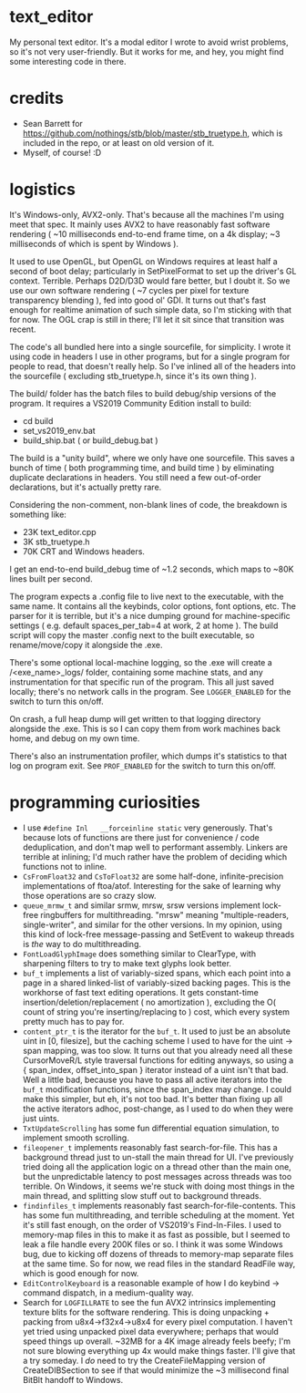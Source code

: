 # text_editor
My personal text editor. It's a modal editor I wrote to avoid wrist problems, so it's not very user-friendly.
But it works for me, and hey, you might find some interesting code in there.

# credits
* Sean Barrett for https://github.com/nothings/stb/blob/master/stb_truetype.h, which is included in the repo, or at least on old version of it.
* Myself, of course! :D

# logistics
It's Windows-only, AVX2-only. That's because all the machines I'm using meet that spec. 
It mainly uses AVX2 to have reasonably fast software rendering ( ~10 milliseconds end-to-end frame time, on a 4k display; ~3 milliseconds of which is spent by Windows ).

It used to use OpenGL, but OpenGL on Windows requires at least half a second of boot delay; particularly in SetPixelFormat to set up the driver's GL context. Terrible.
Perhaps D2D/D3D would fare better, but I doubt it.
So we use our own software rendering ( ~7 cycles per pixel for texture transparency blending ), fed into good ol' GDI. It turns out that's fast enough for realtime animation of such simple data, so I'm sticking with that for now. The OGL crap is still in there; I'll let it sit since that transition was recent.

The code's all bundled here into a single sourcefile, for simplicity. I wrote it using code in headers I use in other programs, but for a single program for people to read, that doesn't really help. So I've inlined all of the headers into the sourcefile ( excluding stb_truetype.h, since it's its own thing ).

The build/ folder has the batch files to build debug/ship versions of the program.
It requires a VS2019 Community Edition install to build:
* cd build
* set_vs2019_env.bat
* build_ship.bat ( or build_debug.bat )

The build is a "unity build", where we only have one sourcefile. This saves a bunch of time ( both programming time, and build time ) by eliminating duplicate declarations in headers. You still need a few out-of-order declarations, but it's actually pretty rare.

Considering the non-comment, non-blank lines of code, the breakdown is something like:
* 23K text_editor.cpp
* 3K stb_truetype.h
* 70K CRT and Windows headers.

I get an end-to-end build_debug time of ~1.2 seconds, which maps to ~80K lines built per second. 

The program expects a .config file to live next to the executable, with the same name.
It contains all the keybinds, color options, font options, etc. The parser for it is terrible, but it's a nice dumping ground for machine-specific settings ( e.g. default spaces_per_tab=4 at work, 2 at home ). The build script will copy the master .config next to the built executable, so rename/move/copy it alongside the .exe.

There's some optional local-machine logging, so the .exe will create a /<exe_name>\_logs/ folder, containing some machine stats, and any instrumentation for that specific run of the program. This all just saved locally; there's no network calls in the program. See ```LOGGER_ENABLED``` for the switch to turn this on/off.

On crash, a full heap dump will get written to that logging directory alongside the .exe. This is so I can copy them from work machines back home, and debug on my own time.

There's also an instrumentation profiler, which dumps it's statistics to that log on program exit. See ```PROF_ENABLED``` for the switch to turn this on/off.

# programming curiosities
* I use ```#define Inl   __forceinline static``` very generously. That's because lots of functions are there just for convenience / code deduplication, and don't map well to performant assembly. Linkers are terrible at inlining; I'd much rather have the problem of deciding which functions not to inline.
* ```CsFromFloat32``` and ```CsToFloat32``` are some half-done, infinite-precision implementations of ftoa/atof. Interesting for the sake of learning why those operations are so crazy slow.
* ```queue_mrmw_t``` and similar srmw, mrsw, srsw versions implement lock-free ringbuffers for multithreading. "mrsw" meaning "multiple-readers, single-writer", and similar for the other versions. In my opinion, using this kind of lock-free message-passing and SetEvent to wakeup threads is _the_ way to do multithreading.
* ```FontLoadGlyphImage``` does something similar to ClearType, with sharpening filters to try to make text glyphs look better.
* ```buf_t``` implements a list of variably-sized spans, which each point into a page in a shared linked-list of variably-sized backing pages. This is the workhorse of fast text editing operations. It gets constant-time insertion/deletion/replacement ( no amortization ), excluding the O( count of string you're inserting/replacing to ) cost, which every system pretty much has to pay for.
* ```content_ptr_t``` is the iterator for the ```buf_t```. It used to just be an absolute uint in \[0, filesize\], but the caching scheme I used to have for the uint -> span mapping, was too slow. It turns out that you already need all these CursorMoveR/L style traversal functions for editing anyways, so using a { span_index, offset_into_span } iterator instead of a uint isn't that bad. Well a little bad, because you have to pass all active iterators into the ```buf_t``` modification functions, since the span_index may change. I could make this simpler, but eh, it's not too bad. It's better than fixing up all the active iterators adhoc, post-change, as I used to do when they were just uints.
* ```TxtUpdateScrolling``` has some fun differential equation simulation, to implement smooth scrolling.
* ```fileopener_t``` implements reasonably fast search-for-file. This has a background thread just to un-stall the main thread for UI. I've previously tried doing all the application logic on a thread other than the main one, but the unpredictable latency to post messages across threads was too terrible. On Windows, it seems we're stuck with doing most things in the main thread, and splitting slow stuff out to background threads.
* ```findinfiles_t``` implements reasonably fast search-for-file-contents. This has some fun multithreading, and terrible scheduling at the moment. Yet it's still fast enough, on the order of VS2019's Find-In-Files. I used to memory-map files in this to make it as fast as possible, but I seemed to leak a file handle every 200K files or so. I think it was some Windows bug, due to kicking off dozens of threads to memory-map separate files at the same time. So for now, we read files in the standard ReadFile way, which is good enough for now.
* ```EditControlKeyboard``` is a reasonable example of how I do keybind -> command dispatch, in a medium-quality way.
* Search for ```LOGFILLRATE``` to see the fun AVX2 intrinsics implementing texture blits for the software rendering. This is doing unpacking + packing from u8x4->f32x4->u8x4 for every pixel computation. I haven't yet tried using unpacked pixel data everywhere; perhaps that would speed things up overall. ~32MB for a 4K image already feels beefy; I'm not sure blowing everything up 4x would make things faster. I'll give that a try someday. I _do_ need to try the CreateFileMapping version of CreateDIBSection to see if that would minimize the ~3 millisecond final BitBlt handoff to Windows.
